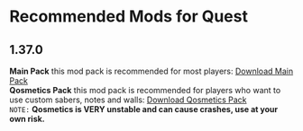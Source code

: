 # Recommended Mods for Quest

## 1.37.0
**Main Pack** this mod pack is recommended for most players: [Download Main Pack](/modPacks/mainModBundle.qmod ':ignore')   
**Qosmetics Pack** this mod pack is recommended for players who want to use custom sabers, notes and walls: [Download Qosmetics Pack](/modPacks/qosmeticsModBundle.qmod':ignore')  
`NOTE:` **Qosmetics is VERY unstable and can cause crashes, use at your own risk.**  